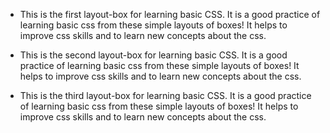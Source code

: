 - This is the first layout-box for learning basic CSS. It is a good practice of learning basic css from these simple layouts of boxes! It helps to improve css skills and to learn new concepts about the css.

- This is the second layout-box for learning basic CSS. It is a good practice of learning basic css from these simple layouts of boxes! It helps to improve css skills and to learn new concepts about the css.

- This is the third layout-box for learning basic CSS. It is a good practice of learning basic css from these simple layouts of boxes! It helps to improve css skills and to learn new concepts about the css.
